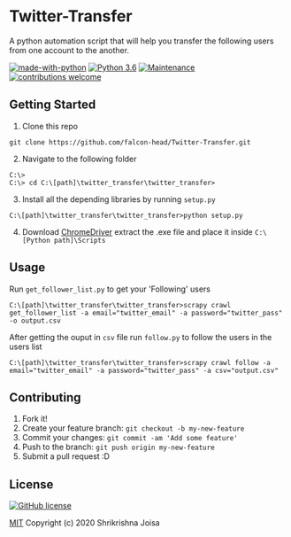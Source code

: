 # Twitter-Transfer
A python automation script that will help you transfer the following users from one account to the another.

[![made-with-python](https://img.shields.io/badge/Made%20with-Python-1f425f.svg)](https://www.python.org/) [![Python 3.6](https://img.shields.io/badge/Python-3.4%20%7C%203.5%20%7C%203.6%20%7C%203.7-blue)](https://www.python.org/download/releases/3.0/) [![Maintenance](https://img.shields.io/badge/Maintained-yes-green.svg)](https://github.com/falcon-head/Twitter-Transfer/graphs/commit-activity) [![contributions welcome](https://img.shields.io/badge/Contributions-welcome-brightgreen.svg?style=flat)](https://github.com/dwyl/esta/issues)

## Getting Started

1. Clone this repo

```git
git clone https://github.com/falcon-head/Twitter-Transfer.git
```
2. Navigate to the following folder

```windows path
C:\>
C:\> cd C:\[path]\twitter_transfer\twitter_transfer>
```
3. Install all the depending libraries by running `setup.py` 

```windows path
C:\[path]\twitter_transfer\twitter_transfer>python setup.py
```
4. Download [ChromeDriver](https://chromedriver.chromium.org/downloads "Chrome Driver") extract the .exe file and place it inside `C:\[Python path]\Scripts`

## Usage

Run `get_follower_list.py` to get your 'Following' users

```windows path
C:\[path]\twitter_transfer\twitter_transfer>scrapy crawl get_follower_list -a email="twitter_email" -a password="twitter_pass" -o output.csv
```
After getting the ouput in `csv` file run `follow.py` to follow the users in the users list

```windows path
C:\[path]\twitter_transfer\twitter_transfer>scrapy crawl follow -a email="twitter_email" -a password="twitter_pass" -a csv="output.csv"
```
## Contributing

1. Fork it!
2. Create your feature branch: `git checkout -b my-new-feature`
3. Commit your changes: `git commit -am 'Add some feature'`
4. Push to the branch: `git push origin my-new-feature`
5. Submit a pull request :D

## License

[![GitHub license](https://img.shields.io/github/license/Naereen/StrapDown.js.svg)](https://github.com/falcon-head/Twitter-Transfer/blob/master/LICENSE)

[MIT](https://github.com/falcon-head/Twitter-Transfer/blob/master/LICENSE)
Copyright (c) 2020 Shrikrishna Joisa

